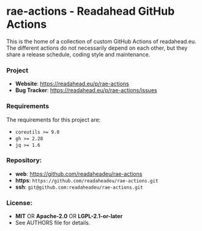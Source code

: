 # rae-actions - Readahead GitHub Actions

This is the home of a collection of custom GitHub Actions of readahead.eu. The
different actions do not necessarily depend on each other, but they share a
release schedule, coding style and maintenance.

### Project

 * **Website**: <https://readahead.eu/p/rae-actions>
 * **Bug Tracker**: <https://readahead.eu/p/rae-actions/issues>

### Requirements

The requirements for this project are:

 * `coreutils >= 9.0`
 * `gh >= 2.28`
 * `jq >= 1.6`

### Repository:

 - **web**:   <https://github.com/readaheadeu/rae-actions>
 - **https**: `https://github.com/readaheadeu/rae-actions.git`
 - **ssh**:   `git@github.com:readaheadeu/rae-actions.git`

### License:

 - **MIT** OR **Apache-2.0** OR **LGPL-2.1-or-later**
 - See AUTHORS file for details.
